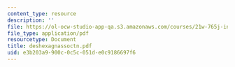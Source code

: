 ```yaml
---
content_type: resource
description: ''
file: https://ol-ocw-studio-app-qa.s3.amazonaws.com/courses/21w-765j-interactive-and-non-linear-narrative-theory-and-practice-spring-2004/e3b203a9900c0c5c051de0c9186697f6_deshexagnassoctn.pdf
file_type: application/pdf
resourcetype: Document
title: deshexagnassoctn.pdf
uid: e3b203a9-900c-0c5c-051d-e0c9186697f6
---
```


